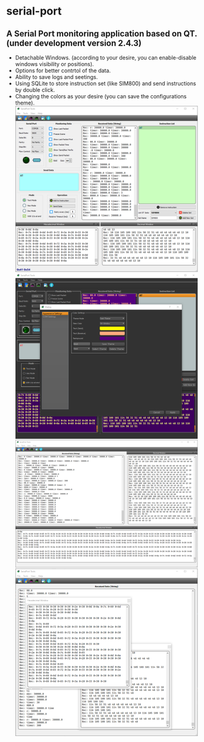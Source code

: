 # serial-port
A Serial Port monitoring application based on QT. (under development version 2.4.3)
-----------------------------------------------------------------------------------
- Detachable Windows. (according to your desire, you can enable-disable windows visibility or positions).
- Options for better contrtol of the data.
- Ability to save logs and seetings. 
- Using SQLite to store instruction set (like SIM800) and send instructions by double click.
- Changing the colors as your desire (you can save the configurations theme).
![img](https://github.com/MahmoodShabanifard/MyApplications/blob/main/im2.png)
![img](https://github.com/MahmoodShabanifard/MyApplications/blob/main/im3.png)
![img](https://github.com/MahmoodShabanifard/MyApplications/blob/main/im4.png)
![img](https://github.com/MahmoodShabanifard/MyApplications/blob/main/im5.png)
